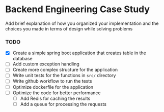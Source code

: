 # Backend Engineering Case Study

Add brief explanation of how you organized your implementation and the choices you made in terms of design while solving problems


### TODO
- [x] Create a simple spring boot application that creates table in the database 
- [ ] Add custom exception handling
- [ ] Create more complex structure for the application
- [ ] Write unit tests for the functions in `src/` directory
- [ ] Write github workflow to run the tests
- [ ] Optimize dockerfile for the application
- [ ] Optimize the code for better performance
  - [ ] Add Redis for caching the results
  - [ ] Add a queue for processing the requests